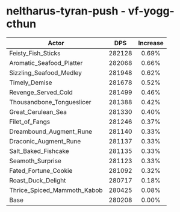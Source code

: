 # neltharus-tyran-push - vf-yogg-cthun
| Actor | DPS | Increase |
|---|:---:|:---:|
|Feisty_Fish_Sticks|282128|0.69%|
|Aromatic_Seafood_Platter|282068|0.66%|
|Sizzling_Seafood_Medley|281948|0.62%|
|Timely_Demise|281678|0.52%|
|Revenge_Served_Cold|281499|0.46%|
|Thousandbone_Tongueslicer|281388|0.42%|
|Great_Cerulean_Sea|281330|0.40%|
|Filet_of_Fangs|281246|0.37%|
|Dreambound_Augment_Rune|281140|0.33%|
|Draconic_Augment_Rune|281137|0.33%|
|Salt_Baked_Fishcake|281135|0.33%|
|Seamoth_Surprise|281123|0.33%|
|Fated_Fortune_Cookie|281092|0.32%|
|Roast_Duck_Delight|280717|0.18%|
|Thrice_Spiced_Mammoth_Kabob|280425|0.08%|
|Base|280208|0.00%|
